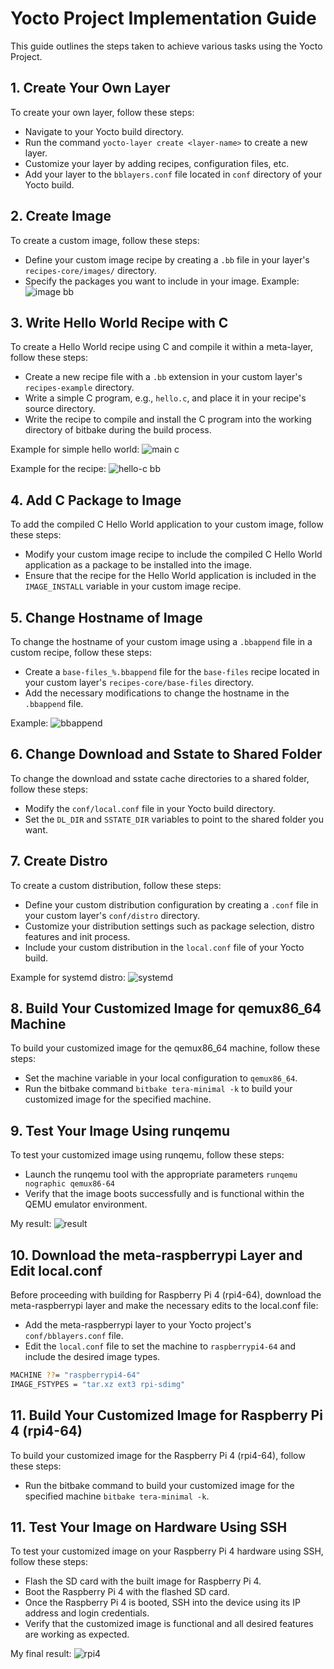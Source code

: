 # Yocto Project Implementation Guide

This guide outlines the steps taken to achieve various tasks using the Yocto Project.

## 1. Create Your Own Layer

To create your own layer, follow these steps:

- Navigate to your Yocto build directory.
- Run the command `yocto-layer create <layer-name>` to create a new layer.
- Customize your layer by adding recipes, configuration files, etc.
- Add your layer to the `bblayers.conf` file located in `conf` directory of your Yocto build.

## 2. Create Image

To create a custom image, follow these steps:

- Define your custom image recipe by creating a `.bb` file in your layer's `recipes-core/images/` directory.
- Specify the packages you want to include in your image.
Example:
![image bb](https://github.com/mgtera200/Embedded-Linux-NTI/assets/127119775/07128953-cd10-4b61-9cd4-fd00389851e0)


## 3. Write Hello World Recipe with C

To create a Hello World recipe using C and compile it within a meta-layer, follow these steps:

- Create a new recipe file with a `.bb` extension in your custom layer's `recipes-example` directory.
- Write a simple C program, e.g., `hello.c`, and place it in your recipe's source directory.
- Write the recipe to compile and install the C program into the working directory of bitbake during the build process.

Example for simple hello world:
![main c](https://github.com/mgtera200/Embedded-Linux-NTI/assets/127119775/87f8859f-725d-473e-9f71-64f61770cefb)

Example for the recipe:
![hello-c bb](https://github.com/mgtera200/Embedded-Linux-NTI/assets/127119775/5b47a2c6-ba47-43b1-a733-d94ec75bb2c6)


## 4. Add C Package to Image

To add the compiled C Hello World application to your custom image, follow these steps:

- Modify your custom image recipe to include the compiled C Hello World application as a package to be installed into the image.
- Ensure that the recipe for the Hello World application is included in the `IMAGE_INSTALL` variable in your custom image recipe.


## 5. Change Hostname of Image

To change the hostname of your custom image using a `.bbappend` file in a custom recipe, follow these steps:

- Create a `base-files_%.bbappend` file for the `base-files` recipe located in your custom layer's `recipes-core/base-files` directory.
- Add the necessary modifications to change the hostname in the `.bbappend` file.

Example:
![bbappend](https://github.com/mgtera200/Embedded-Linux-NTI/assets/127119775/b9b7088b-cc5b-4eea-be08-d2fe3859f89b)

## 6. Change Download and Sstate to Shared Folder

To change the download and sstate cache directories to a shared folder, follow these steps:

- Modify the `conf/local.conf` file in your Yocto build directory.
- Set the `DL_DIR` and `SSTATE_DIR` variables to point to the shared folder you want.

## 7. Create Distro

To create a custom distribution, follow these steps:

- Define your custom distribution configuration by creating a `.conf` file in your custom layer's `conf/distro` directory.
- Customize your distribution settings such as package selection, distro features and init process.
- Include your custom distribution in the `local.conf` file of your Yocto build.

Example for systemd distro:
![systemd](https://github.com/mgtera200/Embedded-Linux-NTI/assets/127119775/42a5002e-83b6-4d24-934e-74e1105c837a)

## 8. Build Your Customized Image for qemux86_64 Machine

To build your customized image for the qemux86_64 machine, follow these steps:

- Set the machine variable in your local configuration to `qemux86_64`.
- Run the bitbake command `bitbake tera-minimal -k` to build your customized image for the specified machine.

## 9. Test Your Image Using runqemu

To test your customized image using runqemu, follow these steps:

- Launch the runqemu tool with the appropriate parameters `runqemu nographic qemux86-64`
- Verify that the image boots successfully and is functional within the QEMU emulator environment.

My result:
![result](https://github.com/mgtera200/Embedded-Linux-NTI/assets/127119775/2bc248d4-37de-4ef3-a668-a1cb4b0df80c)

## 10. Download the meta-raspberrypi Layer and Edit local.conf

Before proceeding with building for Raspberry Pi 4 (rpi4-64), download the meta-raspberrypi layer and make the necessary edits to the local.conf file:

- Add the meta-raspberrypi layer to your Yocto project's `conf/bblayers.conf` file.
- Edit the `local.conf` file to set the machine to `raspberrypi4-64` and include the desired image types.

```bash
MACHINE ??= "raspberrypi4-64"
IMAGE_FSTYPES = "tar.xz ext3 rpi-sdimg"
```

## 11. Build Your Customized Image for Raspberry Pi 4 (rpi4-64)
To build your customized image for the Raspberry Pi 4 (rpi4-64), follow these steps:

- Run the bitbake command to build your customized image for the specified machine `bitbake tera-minimal -k`.

## 11. Test Your Image on Hardware Using SSH
To test your customized image on your Raspberry Pi 4 hardware using SSH, follow these steps:

 - Flash the SD card with the built image for Raspberry Pi 4.
 - Boot the Raspberry Pi 4 with the flashed SD card.
 - Once the Raspberry Pi 4 is booted, SSH into the device using its IP address and login credentials.
 - Verify that the customized image is functional and all desired features are working as expected.

My final result:
![rpi4](https://github.com/mgtera200/Embedded-Linux-NTI/assets/127119775/6a5b2f99-af14-491b-b4c6-8aafb09b15e5)

